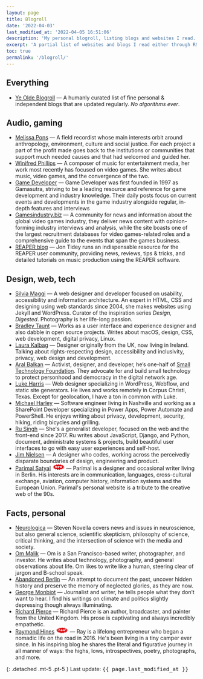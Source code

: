 ```yaml
---
layout: page
title: Blogroll
date: '2022-04-03'
last_modified_at: '2022-04-05 16:51:06'
description: 'My personal blogroll, listing blogs and websites I read. It starts with a curated platform that has no algorithm.'
excerpt: 'A partial list of websites and blogs I read either through RSS, the Fediverse or both.'
toc: true
permalink: '/blogroll/'
---
```

## Everything

- [Ye Olde Blogroll](https://blogroll.org/) — A humanly curated list of fine personal & independent blogs that are updated regularly. _No algorithms ever_.

## Audio, gaming

- [Melissa Pons](https://melissapons.com/) — A field recordist whose main interests orbit around anthropology, environment, culture and social justice. For each project a part of the profit made goes back to the institutions or communities that support much needed causes and that had welcomed and guided her.
- [Winifred Phillips](https://winifredphillips.wpcomstaging.com/) — A composer of music for entertainment media, her work most recently has focused on video games. She writes about music, video games, and the convergence of the two.
- [Game Developer](https://www.gamedeveloper.com/blogs) — Game Developer was first founded in 1997 as Gamasutra, striving to be a leading resource and reference for game development and industry knowledge. Their daily posts focus on current events and developments in the game industry alongside regular, in-depth features and interviews
- [Gamesindustry.biz](https://www.gamesindustry.biz/) — A community for news and information about the global video games industry, they deliver news content with opinion-forming industry interviews and analysis, while the site boasts one of the largest recruitment databases for video games-related roles and a comprehensive guide to the events that span the games business.
- [REAPER blog](https://reaperblog.net/) — Jon Tidey runs an indispensable resource for the REAPER user community, providing news, reviews, tips & tricks, and detailed tutorials on music production using the REAPER software.

## Design, web, tech

- [Silvia Maggi](https://silviamaggidesign.com) — A web designer and developer focused on usability, accessibility and information architecture. An expert in HTML, CSS and designing using web standards since 2004, she makes websites using Jekyll and WordPress. Curator of the inspiration series _Design, Digested_. Photography is her life-long passion. 
- [Bradley Taunt](https://tdarb.org/) — Works as a user interface and experience designer and also dabble in open source projects. Writes about macOS, design, CSS, web development, digital privacy, Linux.
- [Laura Kalbag](https://laurakalbag.com/) — Designer originally from the UK, now living in Ireland. Talking about rights-respecting design, accessibility and inclusivity, privacy, web design and development.
- [Aral Balkan](https://ar.al/) — Activist, designer, and developer, he’s one-half of [Small Technology Foundation](https://small-tech.org/). They advocate for and build small technology to protect personhood and democracy in the digital network age.
- [Luke Harris](https://www.lkhrs.com) — Web designer specializing in WordPress, Webflow, and static site generators. He lives and works remotely in Corpus Christi, Texas. Except for geolocation, I have a ton in common with Luke.
- [Michael Harley](https://obsolete29.com/) — Software engineer living in Nashville and working as a SharePoint Developer specializing in Power Apps, Power Automate and PowerShell. He enjoys writing about privacy, development, security, hiking, riding bicycles and grilling.
- [Ru Singh](https://rusingh.com/) — She's a generalist developer, focused on the web and the front-end since 2017. Ru writes about JavaScript, Django, and Python, document, administrate systems & projects, build beautiful user interfaces to go with easy user experiences and self-host.
- [Jim Nielsen](https://blog.jim-nielsen.com/) — A designer who codes, working across the perceivedly disparate boundaries of design, engineering and product.
- [Parimal Satyal](https://neustadt.fr) ![new](/assets/images/new.gif) — Parimal is a designer and occasional writer living in Berlin. His interests are in communication, languages, cross-cultural exchange, aviation, computer history, information systems and the European Union. Parimal's personal website is a tribute to the creative web of the 90s.

## Facts, personal

- [Neurologica](https://theness.com/neurologicablog) — Steven Novella covers news and issues in neuroscience, but also general science, scientific skepticism, philosophy of science, critical thinking, and the intersection of science with the media and society.
- [Om Malik](https://om.co/) — Om is a San Francisco-based writer, photographer, and investor. He writes about technology, photography, and general observations about life. Om likes to write like a human, steering clear of jargon and B-school speak.
- [Abandoned Berlin](https://www.abandonedberlin.com) — An attempt to document the past, uncover hidden history and preserve the memory of neglected glories, as they are now.
- [George Monbiot](https://www.monbiot.com/) — Journalist and writer, he tells people what they don’t want to hear. I find his writings on climate and politics slightly depressing though always illuminating.
- [Richard Pierce](https://tettig.com/) — Richard Pierce is an author, broadcaster, and painter from the United Kingdom. His prose is captivating and always incredibly empathetic.
- [Raymond Hines](https://alongtheray.com) ![new](/assets/images/new.gif) — Ray is a lifelong entrepreneur who began a nomadic life on the road in 2016. He's been living in a tiny camper ever since. In his inspiring blog he shares the literal and figurative journey in all manner of ways: the highs, lows, introspectives, poetry, photographs, and more.

{: .detached .mt-5 .pt-5 }
Last update: <kbd>{{ page.last_modified_at }}</kbd>
